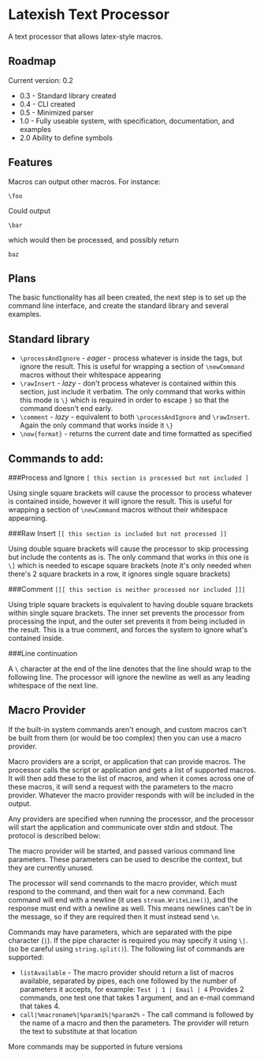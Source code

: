 Latexish Text Processor
=====

A text processor that allows latex-style macros.

Roadmap
---

Current version: 0.2

+ 0.3 - Standard library created
+ 0.4 - CLI created
+ 0.5 - Minimized parser
+ 1.0 - Fully useable system, with specification, documentation, and examples
+ 2.0 Ability to define symbols

Features
---

Macros can output other macros. For instance:

	\foo

Could output

	\bar

which would then be processed, and possibly return

	baz



Plans
----

The basic functionality has all been created, the next step is to set up the command line interface, and create the standard library and several examples.


Standard library
---

+ `\processAndIgnore` - *eager* - process whatever is inside the tags, but ignore the result. This is useful for wrapping a section of `\newCommand` macros without their whitespace appearing
+ `\rawInsert` - *lazy* - don't process whatever is contained within this section, just include it verbatim. The only command that works within this mode is `\}` which is required in order to escape `}` so that the command doesn't end early.
+ `\comment` - *lazy* - equivalent to both `\processAndIgnore` and `\rawInsert`. Again the only command that works inside it `\}`
+ `\now{format}` - returns the current date and time formatted as specified

Commands to add:
---

###Process and Ignore
`[ this section is processed but not included ]`

Using single square brackets will cause the processor to process whatever is contained inside, however it will ignore the result. This is useful for wrapping a section of `\newCommand` macros without their whitespace appearning.

###Raw Insert
`[[ this section is included but not processed ]]`

Using double square brackets will cause the processor to skip processing but include the contents as is. The only command that works in this one is `\]` which is needed to escape square brackets (note it's only needed when there's 2 square brackets in a row, it ignores single square brackets)


###Comment
`[[[ this section is neither processed nor included ]]]`

Using triple square brackets is equivalent to having double square brackets within single square brackets. The inner set prevents the processor from processing the input, and the outer set prevents it from being included in the result. This is a true comment, and forces the system to ignore what's contained inside. 


###Line continuation

A `\` character at the end of the line denotes that the line should wrap to the following line. The processor will ignore the newline as well as any leading whitespace of the next line.

Macro Provider
---

If the built-in system commands aren't enough, and custom macros can't be built from them (or would be too complex) then you can use a macro provider.

Macro providers are a script, or application that can provide macros. The processor calls the script or application and gets a list of supported macros. It will then add these to the list of macros, and when it comes across one of these macros, it will send a request with the parameters to the macro provider. Whatever the macro provider responds with will be included in the output.

Any providers are specified when running the processor, and the processor will start the application and communicate over stdin and stdout. The protocol is described below:

The macro provider will be started, and passed various command line parameters. These parameters can be used to describe the context, but they are currently unused.

The processor will send commands to the macro provider, which must respond to the command, and then wait for a new command. Each command will end with a newline (it uses `stream.WriteLine()`), and the response must end with a newline as well. This means newlines can't be in the message, so if they are required then it must instead send `\n`.

Commands may have parameters, which are separated with the pipe character (`|`). If the pipe character is required you may specify it using `\|`. (so be careful using `string.split()`). The following list of commands are supported:

+ `listAvailable` - The macro provider should return a list of macros available, separated by pipes, each one followed by the number of parameters it accepts, for example:
	`Test | 1 | Email | 4`
Provides 2 commands, one test one that takes 1 argument, and an e-mail command that takes 4.
+ `call|%macroname%|%param1%|%param2%` - The call command is followed by the name of a macro and then the parameters. The provider will return the text to substitute at that location  

More commands may be supported in future versions